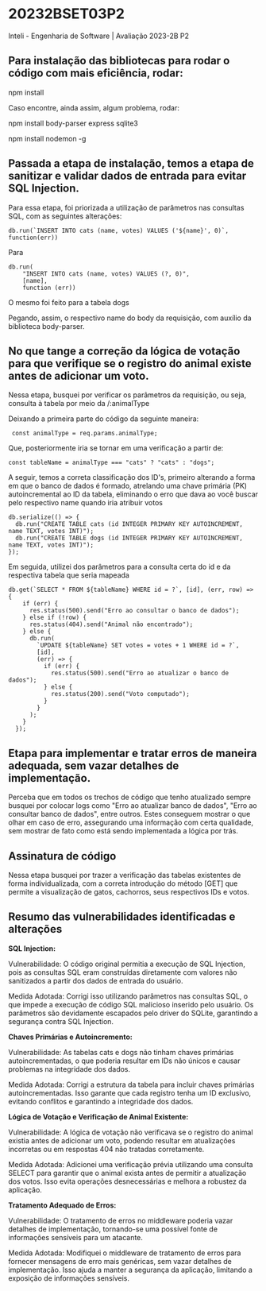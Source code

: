 # 20232BSET03P2
Inteli - Engenharia de Software | Avaliação 2023-2B P2

## Para instalação das bibliotecas para rodar o código com mais eficiência, rodar:

npm install

Caso encontre, ainda assim, algum problema, rodar:

npm install body-parser express sqlite3

npm install nodemon -g

## Passada a etapa de instalação, temos a etapa de sanitizar e validar dados de entrada para evitar SQL Injection.

Para essa etapa, foi priorizada a utilização de parâmetros nas consultas SQL, com as seguintes alterações:

```
db.run(`INSERT INTO cats (name, votes) VALUES ('${name}', 0)`, function(err)) 
```

Para 
```
db.run(
    "INSERT INTO cats (name, votes) VALUES (?, 0)",
    [name],
    function (err))
```

O mesmo foi feito para a tabela dogs

Pegando, assim, o respectivo name do body da requisição, com auxílio da biblioteca body-parser.

## No que tange a correção da lógica de votação para que verifique se o registro do animal existe antes de adicionar um voto.

Nessa etapa, busquei por verificar os parâmetros da requisição, ou seja, consulta à tabela por meio da /:animalType

Deixando a primeira parte do código da seguinte maneira:

```
 const animalType = req.params.animalType;
```

Que, posteriormente iria se tornar em uma verificação a partir de:

```
const tableName = animalType === "cats" ? "cats" : "dogs";
```

A seguir, temos a correta classificação dos ID's, primeiro alterando a forma em que o banco de dados é formado, atrelando uma chave primária (PK) autoincremental ao ID da tabela, eliminando o erro que dava ao você buscar pelo respectivo name quando iria atribuir votos

```
db.serialize(() => {
  db.run("CREATE TABLE cats (id INTEGER PRIMARY KEY AUTOINCREMENT, name TEXT, votes INT)");
  db.run("CREATE TABLE dogs (id INTEGER PRIMARY KEY AUTOINCREMENT, name TEXT, votes INT)");
});
```

Em seguida, utilizei dos parâmetros para a consulta certa do id e da respectiva tabela que seria mapeada
```
db.get(`SELECT * FROM ${tableName} WHERE id = ?`, [id], (err, row) => {
    if (err) {
      res.status(500).send("Erro ao consultar o banco de dados");
    } else if (!row) {
      res.status(404).send("Animal não encontrado");
    } else {
      db.run(
        `UPDATE ${tableName} SET votes = votes + 1 WHERE id = ?`,
        [id],
        (err) => {
          if (err) {
            res.status(500).send("Erro ao atualizar o banco de dados");
          } else {
            res.status(200).send("Voto computado");
          }
        }
      );
    }
  });
```

## Etapa para implementar e tratar erros de maneira adequada, sem vazar detalhes de implementação.

Perceba que em todos os trechos de código que tenho atualizado sempre busquei por colocar logs como "Erro ao atualizar banco de dados", "Erro ao consultar banco de dados", entre outros. Estes conseguem mostrar o que olhar em caso de erro, assegurando uma informação com certa qualidade, sem mostrar de fato como está sendo implementada a lógica por trás.

## Assinatura de código

Nessa etapa busquei por trazer a verificação das tabelas existentes de forma individualizada, com a correta introdução do método [GET] que permite a visualização de gatos, cachorros, seus respectivos IDs e votos.

## Resumo das vulnerabilidades identificadas e alterações

**SQL Injection:**

Vulnerabilidade: O código original permitia a execução de SQL Injection, pois as consultas SQL eram construídas diretamente com valores não sanitizados a partir dos dados de entrada do usuário.

Medida Adotada: Corrigi isso utilizando parâmetros nas consultas SQL, o que impede a execução de código SQL malicioso inserido pelo usuário. Os parâmetros são devidamente escapados pelo driver do SQLite, garantindo a segurança contra SQL Injection.

**Chaves Primárias e Autoincremento:**

Vulnerabilidade: As tabelas cats e dogs não tinham chaves primárias autoincrementadas, o que poderia resultar em IDs não únicos e causar problemas na integridade dos dados.

Medida Adotada: Corrigi a estrutura da tabela para incluir chaves primárias autoincrementadas. Isso garante que cada registro tenha um ID exclusivo, evitando conflitos e garantindo a integridade dos dados.

**Lógica de Votação e Verificação de Animal Existente:**

Vulnerabilidade: A lógica de votação não verificava se o registro do animal existia antes de adicionar um voto, podendo resultar em atualizações incorretas ou em respostas 404 não tratadas corretamente.

Medida Adotada: Adicionei uma verificação prévia utilizando uma consulta SELECT para garantir que o animal exista antes de permitir a atualização dos votos. Isso evita operações desnecessárias e melhora a robustez da aplicação.

**Tratamento Adequado de Erros:**

Vulnerabilidade: O tratamento de erros no middleware poderia vazar detalhes de implementação, tornando-se uma possível fonte de informações sensíveis para um atacante.

Medida Adotada: Modifiquei o middleware de tratamento de erros para fornecer mensagens de erro mais genéricas, sem vazar detalhes de implementação. Isso ajuda a manter a segurança da aplicação, limitando a exposição de informações sensíveis.

